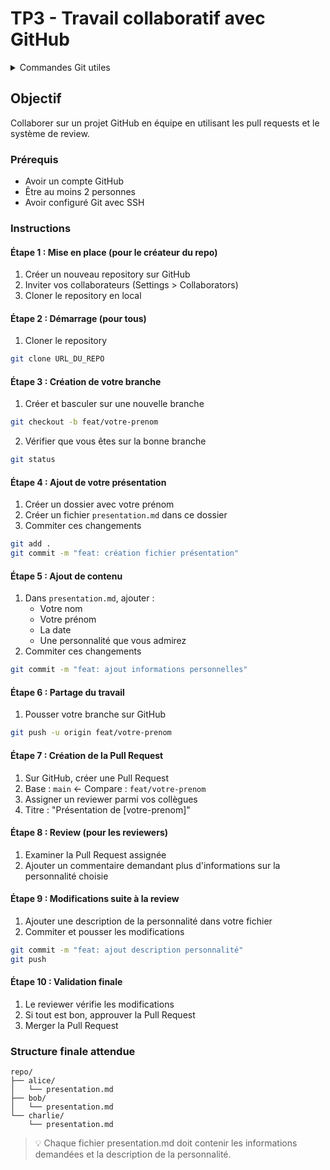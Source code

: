 # TP3 - Travail collaboratif avec GitHub

<details>
<summary>Commandes Git utiles</summary>

```bash
# Créer et changer de branche
git checkout -b nom-branche

# Vérifier la branche actuelle
git status

# Pousser une nouvelle branche
git push -u origin nom-branche

# Mettre à jour le dépôt local
git fetch
```

</details>

## Objectif

Collaborer sur un projet GitHub en équipe en utilisant les pull requests et le système de review.

### Prérequis

- Avoir un compte GitHub
- Être au moins 2 personnes
- Avoir configuré Git avec SSH

### Instructions

#### Étape 1 : Mise en place (pour le créateur du repo)

1. Créer un nouveau repository sur GitHub
2. Inviter vos collaborateurs (Settings > Collaborators)
3. Cloner le repository en local

#### Étape 2 : Démarrage (pour tous)

1. Cloner le repository

```bash
git clone URL_DU_REPO
```

#### Étape 3 : Création de votre branche

1. Créer et basculer sur une nouvelle branche

```bash
git checkout -b feat/votre-prenom
```

2. Vérifier que vous êtes sur la bonne branche

```bash
git status
```

#### Étape 4 : Ajout de votre présentation

1. Créer un dossier avec votre prénom
2. Créer un fichier `presentation.md` dans ce dossier
3. Commiter ces changements

```bash
git add .
git commit -m "feat: création fichier présentation"
```

#### Étape 5 : Ajout de contenu

1. Dans `presentation.md`, ajouter :
   - Votre nom
   - Votre prénom
   - La date
   - Une personnalité que vous admirez
2. Commiter ces changements

```bash
git commit -m "feat: ajout informations personnelles"
```

#### Étape 6 : Partage du travail

1. Pousser votre branche sur GitHub

```bash
git push -u origin feat/votre-prenom
```

#### Étape 7 : Création de la Pull Request

1. Sur GitHub, créer une Pull Request
2. Base : `main` ← Compare : `feat/votre-prenom`
3. Assigner un reviewer parmi vos collègues
4. Titre : "Présentation de [votre-prenom]"

#### Étape 8 : Review (pour les reviewers)

1. Examiner la Pull Request assignée
2. Ajouter un commentaire demandant plus d'informations sur la personnalité choisie

#### Étape 9 : Modifications suite à la review

1. Ajouter une description de la personnalité dans votre fichier
2. Commiter et pousser les modifications

```bash
git commit -m "feat: ajout description personnalité"
git push
```

#### Étape 10 : Validation finale

1. Le reviewer vérifie les modifications
2. Si tout est bon, approuver la Pull Request
3. Merger la Pull Request

### Structure finale attendue

```
repo/
├── alice/
│   └── presentation.md
├── bob/
│   └── presentation.md
└── charlie/
    └── presentation.md
```

> 💡 Chaque fichier presentation.md doit contenir les informations demandées et la description de la personnalité.
